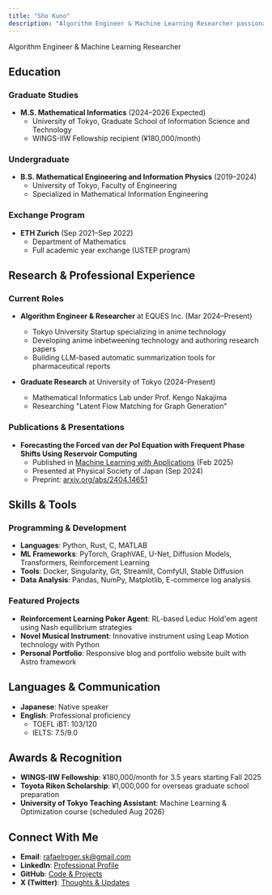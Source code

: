 ```yaml
---
title: "Sho Kuno"
description: "Algorithm Engineer & Machine Learning Researcher passionate about AI creativity"
---
```


Algorithm Engineer & Machine Learning Researcher

## Education

### Graduate Studies

- **M.S. Mathematical Informatics** (2024–2026 Expected)
  - University of Tokyo, Graduate School of Information Science and Technology
  - WINGS-IIW Fellowship recipient (¥180,000/month)

### Undergraduate

- **B.S. Mathematical Engineering and Information Physics** (2019–2024)
  - University of Tokyo, Faculty of Engineering
  - Specialized in Mathematical Information Engineering

### Exchange Program

- **ETH Zurich** (Sep 2021–Sep 2022)
  - Department of Mathematics
  - Full academic year exchange (USTEP program)

## Research & Professional Experience

### Current Roles

- **Algorithm Engineer & Researcher** at EQUES Inc. (Mar 2024–Present)
  - Tokyo University Startup specializing in anime technology
  - Developing anime inbetweening technology and authoring research papers
  - Building LLM-based automatic summarization tools for pharmaceutical reports

- **Graduate Research** at University of Tokyo (2024–Present)
  - Mathematical Informatics Lab under Prof. Kengo Nakajima
  - Researching "Latent Flow Matching for Graph Generation"

### Publications & Presentations

- **Forecasting the Forced van der Pol Equation with Frequent Phase Shifts Using Reservoir Computing**
  - Published in [Machine Learning with Applications](https://www.sciencedirect.com/science/article/pii/S2666827025000374) (Feb 2025)
  - Presented at Physical Society of Japan (Sep 2024)
  - Preprint: [arxiv.org/abs/2404.14651](https://arxiv.org/abs/2404.14651)

## Skills & Tools

### Programming & Development

- **Languages**: Python, Rust, C, MATLAB
- **ML Frameworks**: PyTorch, GraphVAE, U-Net, Diffusion Models, Transformers, Reinforcement Learning
- **Tools**: Docker, Singularity, Git, Streamlit, ComfyUI, Stable Diffusion
- **Data Analysis**: Pandas, NumPy, Matplotlib, E-commerce log analysis

### Featured Projects

- **Reinforcement Learning Poker Agent**: RL-based Leduc Hold'em agent using Nash equilibrium strategies
- **Novel Musical Instrument**: Innovative instrument using Leap Motion technology with Python
- **Personal Portfolio**: Responsive blog and portfolio website built with Astro framework

## Languages & Communication

- **Japanese**: Native speaker
- **English**: Professional proficiency
  - TOEFL iBT: 103/120
  - IELTS: 7.5/9.0

## Awards & Recognition

- **WINGS-IIW Fellowship**: ¥180,000/month for 3.5 years starting Fall 2025
- **Toyota Riken Scholarship**: ¥1,000,000 for overseas graduate school preparation
- **University of Tokyo Teaching Assistant**: Machine Learning & Optimization course (scheduled Aug 2026)

## Connect With Me

- **Email**: [rafaelroger.sk@gmail.com](mailto:rafaelroger.sk@gmail.com)
- **LinkedIn**: [Professional Profile](https://www.linkedin.com/in/sho-kuno-828a0133a/)
- **GitHub**: [Code & Projects](https://github.com/ShoKuno5)
- **X (Twitter)**: [Thoughts & Updates](https://twitter.com/ReplicaSQ)
